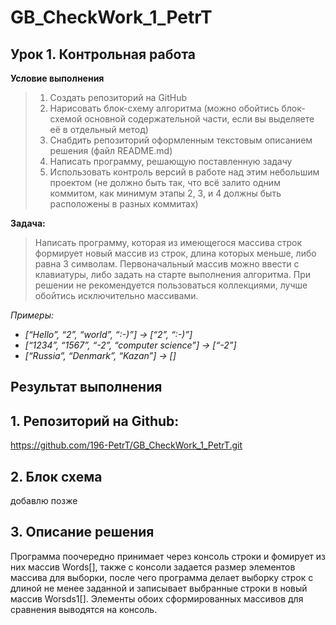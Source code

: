 # **GB_CheckWork_1_PetrT**
## Урок 1. Контрольная работа


__Условие выполнения__

>1. Создать репозиторий на GitHub
>2. Нарисовать блок-схему алгоритма (можно обойтись блок-схемой основной  содержательной части, если вы выделяете её в отдельный метод)
>3. Снабдить репозиторий оформленным текстовым описанием решения (файл README.md)
>4. Написать программу, решающую поставленную задачу
>5. Использовать контроль версий в работе над этим небольшим проектом (не должно быть так, что всё залито одним коммитом, как минимум этапы 2, 3, и 4 должны быть расположены в разных коммитах)

__Задача:__

>Написать программу, которая из имеющегося массива строк формирует новый массив из строк, длина которых меньше, либо равна 3 символам. Первоначальный массив можно ввести с клавиатуры, либо задать на старте выполнения алгоритма. При решении не рекомендуется пользоваться коллекциями, лучше обойтись исключительно массивами.

*Примеры:*

- *[“Hello”, “2”, “world”, “:-)”] → [“2”, “:-)”]*
- *[“1234”, “1567”, “-2”, “computer science”] → [“-2”]*
- *[“Russia”, “Denmark”, “Kazan”] → []*

## __Результат выполнения__

## 1. Репозиторий на Github:
https://github.com/196-PetrT/GB_CheckWork_1_PetrT.git

## 2. Блок схема

добавлю позже

## 3. Описание решения
Программа поочередно принимает через консоль строки и фомирует из них массив Words[],
также с консоли задается размер элементов массива для выборки, после чего программа делает выборку строк с длиной не менее заданной и записывает выбранные строки в новый массив Worsds1[]. 
Элементы обоих сформированных массивов для сравнения выводятся на консоль.


